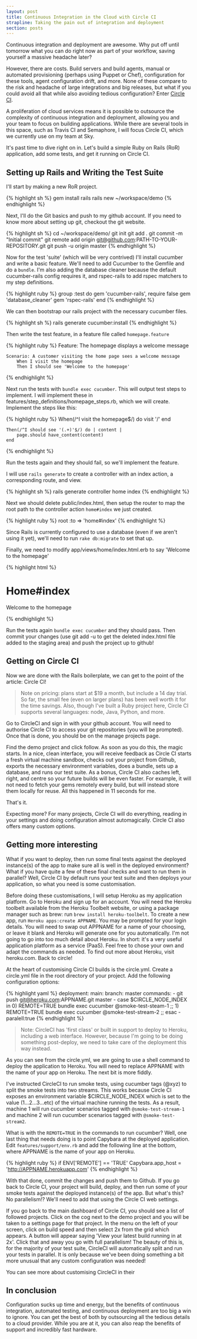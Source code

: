 ```yaml
---
layout: post 
title: Continuous Integration in the Cloud with Circle CI 
strapline: Taking the pain out of integration and deployment
section: posts
---
```


Continuous integration and deployment are awesome. Why put off until tomorrow what you can do right now as part of your workflow, saving yourself a massive headache later?

However, there are costs. Build servers and build agents, manual or automated provisioning (perhaps using Puppet or Chef), configuration for these tools, agent configuration drift, and more. None of these compare to the risk and headache of large integrations and big releases, but what if you could avoid all that while also avoiding tedious configuration? Enter [Circle CI](https://circleci.com).  

A proliferation of cloud services means it is possible to outsource the complexity of continuous integration and deployment, allowing you and your team to focus on building applications. While there are several tools in this space, such as Travis CI and Semaphore, I will focus Circle CI, which we currently use on my team at Sky. 

It's past time to dive right on in. Let's build a simple Ruby on Rails (RoR) application, add some tests, and get it running on Circle CI.

Setting up Rails and Writing the Test Suite
-------------------------------------------

I'll start by making a new RoR project.

{% highlight sh %}
    gem install rails
    rails new ~/workspace/demo
{% endhighlight %}

Next, I'll do the Git basics and push to my github account. If you need to know more about setting up git, checkout the git website.

{% highlight sh %}
    cd ~/workspace/demo/
    git init
    git add .
    git commit -m "Initial commit"
    git remote add origin git@github.com:PATH-TO-YOUR-REPOSITORY.git
    git push -u origin master 
{% endhighlight %}

Now for the test 'suite' (which will be very contrived) I'll install cucumber and write a basic feature. We'll need to add Cucumber to the Gemfile and do a `bundle`. I'm also adding the database cleaner because the default cucumber-rails config requires it, and rspec-rails to add rspec matchers to my step definitions.

{% highlight ruby %}
    group :test do
        gem 'cucumber-rails', require false
        gem 'database_cleaner'
        gem 'rspec-rails'
    end
{% endhighlight %}

We can then bootstrap our rails project with the necessary cucumber files.

{% highlight sh %}
    rails generate cucumber:install
{% endhighlight %}

Then write the test feature, in a feature file called `homepage.feature`

{% highlight ruby %}
    Feature: The homepage displays a welcome message

    Scenario: A customer visiting the home page sees a welcome message
        When I visit the homepage
        Then I should see 'Welcome to the homepage'
{% endhighlight %}

Next run the tests with `bundle exec cucumber`. This will output test steps to implement. I will implement these in features/step_definitions/homepage_steps.rb, which we will create. Implement the steps like this:

{% highlight ruby %}
    When(/^I visit the homepage$/) do
        visit '/' 
    end

    Then(/^I should see '(.+)'$/) do | content |
        page.should have_content(content) 
    end
{% endhighlight %}

Run the tests again and they should fail, so we'll implement the feature.

I will use `rails generate` to create a controller with an index action, a corresponding route, and view.

{% highlight sh %}
    rails generate controller home index
{% endhighlight %}

Next we should delete public/index.html, then setup the router to map the root path to the controller action `home#index` we just created.

{% highlight ruby %}
   root :to => 'home#index' 
{% endhighlight %}

Since Rails is currently configured to use a database (even if we aren't using it yet), we'll need to run `rake db:migrate` to set that up.

Finally, we need to modify app/views/home/index.html.erb to say 'Welcome to the homepage'

{% highlight html %}
    <h1>Home#index</h1>
    <p>Welcome to the homepage</p>
{% endhighlight %}

Run the tests again `bundle exec cucumber` and they should pass. Then commit your changes (use git add -u to get the deleted index.html file added to the staging area) and push the project up to github!

Getting on Circle CI
--------------------

Now we are done with the Rails boilerplate, we can get to the point of the article: Circle CI!

> Note on pricing: plans start at $19 a month, but include a 14 day trial. So far, the small fee (even on larger plans) has been well worth it for the time savings. Also, though I've built a Ruby project here, Circle CI supports several languages: node, Java, Python, and more. 

Go to CircleCI and sign in with your github account. You will need to authorise Circle CI to access your git repositories (you will be prompted). Once that is done, you should be on the manage projects page.

Find the demo project and click follow. As soon as you do this, the magic starts. In a nice, clean interface, you will receive feedback as Circle CI starts a fresh virtual machine sandbox, checks out your project from Github, exports the necessary environment variables, does a bundle, sets up a database, and runs our test suite. As a bonus, Circle CI also caches left, right, and centre so your future builds will be even faster. For example, it will not need to fetch your gems remotely every build, but will instead store them locally for reuse. All this happened in 11 seconds for me.

That's it.

Expecting more? For many projects, Circle CI will do everything, reading in your settings and doing configuration almost automagically. Circle CI also offers many custom options. 

Getting more interesting
------------------------

What if you want to deploy, then run some final tests against the deployed instance(s) of the app to make sure all is well in the deployed environment?  What if you have quite a few of these final checks and want to run them in parallel?  Well, Circle CI by default runs your test suite and then deploys your application, so what you need is some customisation.

Before doing these customisations, I will setup Heroku as my application platform. Go to Heroku and sign up for an account. You will need the Heroku toolbelt available from the Heroku Toolbelt website, or using a package manager such as brew: run `brew install heroku-toolbelt`. To create a new app, run `Heroku apps:create APPNAME`. You may be prompted for your login details. You will need to swap out APPNAME for a name of your choosing, or leave it blank and Heroku will generate one for you automatically.  I'm not going to go into too much detail about Heroku. In short: it's a very useful application platform as a service (PaaS). Feel free to chose your own and adapt the commands as needed. To find out more about Heroku, visit heroku.com. Back to circle!

At the heart of customising Circle CI builds is the circle.yml. Create a circle.yml file in the root directory of your project. Add the following configuration options: 

{% highlight yaml %}
    deployment:
      main:
        branch: master
          commands:
            - git push git@heroku.com:APPNAME.git master
            - case $CIRCLE_NODE_INDEX in 0) REMOTE=TRUE bundle exec cucumber @smoke-test-steam-1 ;; 1) REMOTE=TRUE bundle exec cucumber @smoke-test-stream-2 ;; esac
              - paralell:true
{% endhighlight %}

> Note: CircleCI has 'first class' or built in support to deploy to Heroku, including a web interface.  However, because I'm going to be doing something post-deploy, we need to take care of the deployment this way instead.

As you can see from the circle.yml, we are going to use a shell command to deploy the application to Heroku. You will need to replace APPNAME with the name of your app on Heroku. The next bit is more fiddly.

I've instructed CircleCI to run smoke tests, using cucumber tags (@xyz) to split the smoke tests into two streams. This works because Circle CI exposes an environment variable $CIRCLE_NODE_INDEX which is set to the value (1...2...3...etc) of the virtual machine running the tests. As a result, machine 1 will run cucumber scenarios tagged with `@smoke-test-stream-1` and machine 2 will run cucumber scenarios tagged with `@smoke-test-stream2`.

What is with the `REMOTE=TRUE` in the commands to run cucumber? Well, one last thing that needs doing is to point Capybara at the deployed application. Edit `features/support/env.rb` and add the following line at the bottom, where APPNAME is the name of your app on Heroku.

{% highlight ruby %}
    if ENV['REMOTE'] == 'TRUE' Capybara.app_host = 'http://APPNAME.herokuapp.com'
{% endhighlight %}

With that done, commit the changes and push them to Github. If you go back to Circle CI, your project will build, deploy, and then run some of your smoke tests against the deployed instance(s) of the app. But what's this? No parallelism!? We'll need to add that using the Circle CI web settings.

If you go back to the main dashboard of Circle CI, you should see a list of followed projects. Click on the cog next to the demo project and you will be taken to a settings page for that project. In the menu on the left of your screen, click on build speed and then select 2x from the grid which appears. A button will appear saying 'View your latest build running in at 2x'. Click that and away you go with full parallelism! The beauty of this is, for the majority of your test suite, CircleCI will automatically split and run your tests in parallel. It is only because we've been doing something a bit more unusual that any custom configuration was needed!

You can see more about customising CircleCI in their 

In conclusion
-------------

Configuration sucks up time and energy, but the benefits of continuous integration, automated testing, and continuous deployment are too big a win to ignore. You can get the best of both by outsourcing all the tedious details to a cloud provider. While you are at it, you can also reap the benefits of support and incredibly fast hardware.
